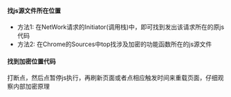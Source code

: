 #### 找js源文件所在位置
- 方法1: 在NetWork请求的Initiator(调用栈)中，即可找到发出该请求所在的原js代码
- 方法2: 在Chrome的Sources中top找涉及加密的功能函数所在的js源文件

#### 找到加密位置代码
打断点，然后点暂停js执行，再刷新页面或者点相应触发时间来重载页面，仔细观察内部加密原理
